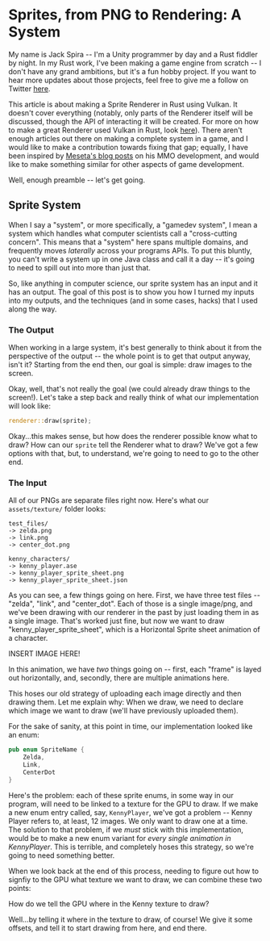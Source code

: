 # Sprites, from PNG to Rendering: A System

My name is Jack Spira -- I'm a Unity programmer by day and a Rust fiddler by night. In my Rust work, I've been making a game engine from scratch -- I don't have any grand ambitions, but it's a fun hobby project. If you want to hear more updates about those projects, feel free to give me a follow on Twitter [here](https://twitter.com/sanbox_irl).

This article is about making a Sprite Renderer in Rust using Vulkan. It doesn't cover everything (notably, only parts of the Renderer itself will be discussed, though the API of interacting it will be created. For more on how to make a great Renderer used Vulkan in Rust, look [here](https://rust-tutorials.github.io/learn-gfx-hal/)). There aren't enough articles out there on making a complete system in a game, and I would like to make a contribution towards fixing that gap; equally, I have been inspired by [Meseta's blog posts](https://medium.com/meseta-dev) on his MMO development, and would like to make something similar for other aspects of game development.

Well, enough preamble -- let's get going.

## Sprite System

When I say a "system", or more specifically, a "gamedev system", I mean a system which handles what computer scientists call a "cross-cutting concern". This means that a "system" here spans multiple domains, and frequently moves _laterally_ across your programs APIs. To put this bluntly, you can't write a system up in one Java class and call it a day -- it's going to need to spill out into more than just that.

So, like anything in computer science, our sprite system has an input and it has an output. The goal of this post is to show you how I turned my inputs into my outputs, and the techniques (and in some cases, hacks) that I used along the way.

### The Output

When working in a large system, it's best generally to think about it from the perspective of the output -- the whole point is to get that output anyway, isn't it? Starting from the end then, our goal is simple: draw images to the screen.

Okay, well, that's not really the goal (we could already draw things to the screen!). Let's take a step back and really think of what our implementation will look like:

```rs
renderer::draw(sprite);
```

Okay...this makes sense, but how does the renderer possible know what to draw? How can our `sprite` tell the Renderer what to draw? We've got a few options with that, but, to understand, we're going to need to go to the other end.

### The Input

All of our PNGs are separate files right now. Here's what our `assets/texture/` folder looks:

```
test_files/
-> zelda.png
-> link.png
-> center_dot.png

kenny_characters/
-> kenny_player.ase
-> kenny_player_sprite_sheet.png
-> kenny_player_sprite_sheet.json
```

As you can see, a few things going on here. First, we have three test files -- "zelda", "link", and "center_dot". Each of those is a single image/png, and we've been drawing with our renderer in the past by just loading them in as a single image. That's worked just fine, but now we want to draw "kenny_player_sprite_sheet", which is a Horizontal Sprite sheet animation of a character.

INSERT IMAGE HERE!

In this animation, we have _two_ things going on -- first, each "frame" is layed out horizontally, and, secondly, there are multiple animations here.

This hoses our old strategy of uploading each image directly and then drawing them. Let me explain why:
When we draw, we need to declare which image we want to draw (we'll have previously uploaded them).

For the sake of sanity, at this point in time, our implementation looked like an enum:

```rs
pub enum SpriteName {
    Zelda,
    Link,
    CenterDot
}
```

Here's the problem: each of these sprite enums, in some way in our program, will need to be linked to a texture for the GPU to draw. If we make a new enum entry called, say, `KennyPlayer`, we've got a problem -- Kenny Player refers to, at least, 12 images. We only want to draw one at a time. The solution to that problem, if we *must* stick with this implementation, would be to make a new enum variant for *every single animation in KennyPlayer*. This is terrible, and completely hoses this strategy, so we're going to need something better.

When we look back at the end of this process, needing to figure out how to signfiy to the GPU what texture we want to draw, we can combine these two points:

How do we tell the GPU where in the Kenny texture to draw?

Well...by telling it where in the texture to draw, of course! We give it some offsets, and tell it to start drawing from here, and end there. 
